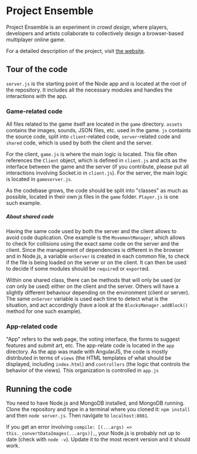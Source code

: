 # Project Ensemble

Project Ensemble is an experiment in *crowd design*, where players, developers and artists collaborate to collectively design a browser-based multiplayer online game.

For a detailed description of the project, visit [the website](http://www.dynetisgames.com/2017/04/20/project-ensemble/).

## Tour of the code

`server.js` is the starting point of the Node app and is located at the root of the repository. It includes all the necessary modules
and handles the interactions with the app.

### Game-related code

All files related to the game itself are located in the `game` directory. `assets` contains the images, sounds, JSON files, etc. used in the game. `js` containts the source code, split into `client`-related code, `server`-related code and `shared` code, which is used by both the client and the server.

For the client, `game.js` is where the main logic is located. This file often references the `Client` object, which is defined in `client.js` and acts as the interface between the game and the server (if you contribute, please put all interactions involving Socket.io in `client.js`). For the server, the main logic is located in `gameserver.js`.

As the codebase grows, the code should be split into "classes" as much as possible, located in their own js files in the `game` folder. `Player.js` is one such example.

##### About shared code

Having the same code used by both the server and the client allows to avoid code duplication. One example is the `MovementManager`, which allows to check for collisions using the exact same code on the server and the client. Since the management of dependencies is different in the browser and in Node.js, a variable `onServer` is created in each common file, to check if the file is being loaded on the server or on the client. It can then be used to decide if some modules should be `require`d or `export`ed. 

Within one shared class, there can be methods that will only be used (or *can* only be used) either on the client and the server. Others will have a slightly different behaviour depending on the environment (client or server). The same `onServer` variable is used each time to detect what is the situation, and act accordingly (have a look at the `BlocksManager.addBlock()` method for one such example).

### App-related code

"App" refers to the web page, the voting interface, the forms to suggest features and submit art, etc. The app-relate code is
located in the `app` directory. As the app was made with AngularJS,
the code is mostly distributed in terms of `views` (the HTML templates of what should be displayed, including `index.html`) and `controllers` (the logic that
controls the behavior of the views). This organization is controlled in `app.js`

## Running the code

You need to have Node.js and MongoDB installed, and MongoDB running. Clone the repository and type in a terminal where you cloned it: `npm install` and then `node server.js`. Then navigate to `localhost:8081`.

If you get an error involving `compile: [(...args) => this._convertDataImages(...args)],`, your Node.js is probably not up to date (check with `node -v`). Update it to the most recent version and it should work.
